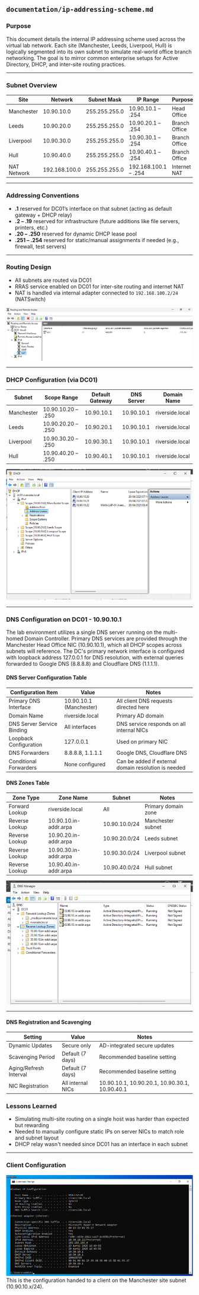 ##  `documentation/ip-addressing-scheme.md`

###  Purpose  
This document details the internal IP addressing scheme used across the virtual lab network. Each site (Manchester, Leeds, Liverpool, Hull) is logically segmented into its own subnet to simulate real-world office branch networking. The goal is to mirror common enterprise setups for Active Directory, DHCP, and inter-site routing practices.

---

###  Subnet Overview

| Site         | Network        | Subnet Mask   | IP Range              | Purpose        |
|--------------|----------------|---------------|------------------------|----------------|
| Manchester   | 10.90.10.0     | 255.255.255.0 | 10.90.10.1 – .254      | Head Office    |
| Leeds        | 10.90.20.0     | 255.255.255.0 | 10.90.20.1 – .254      | Branch Office  |
| Liverpool    | 10.90.30.0     | 255.255.255.0 | 10.90.30.1 – .254      | Branch Office  |
| Hull         | 10.90.40.0     | 255.255.255.0 | 10.90.40.1 – .254      | Branch Office  |
| NAT Network  | 192.168.100.0  | 255.255.255.0 | 192.168.100.1 – .254   | Internet NAT   |

---

###  Addressing Conventions

- **.1** reserved for DC01’s interface on that subnet (acting as default gateway + DHCP relay)
- **.2 – .19** reserved for infrastructure (future additions like file servers, printers, etc.)
- **.20 – .250** reserved for dynamic DHCP lease pool
- **.251 – .254** reserved for static/manual assignments if needed (e.g., firewall, test servers)

---

###  Routing Design

- All subnets are routed via DC01
- RRAS service enabled on DC01 for inter-site routing and internet NAT
- NAT is handled via internal adapter connected to `192.168.100.2/24` (NATSwitch)

![NAT](images/NAT.png)

---

###  DHCP Configuration (via DC01)

| Subnet       | Scope Range             | Default Gateway | DNS Server     | Domain Name       |
|--------------|--------------------------|------------------|----------------|--------------------|
| Manchester   | 10.90.10.20 – .250       | 10.90.10.1       | 10.90.10.1     | riverside.local    |
| Leeds        | 10.90.20.20 – .250       | 10.90.20.1       | 10.90.10.1     | riverside.local    |
| Liverpool    | 10.90.30.20 – .250       | 10.90.30.1       | 10.90.10.1     | riverside.local    |
| Hull         | 10.90.40.20 – .250       | 10.90.40.1       | 10.90.10.1     | riverside.local    |

![DHCP](images/DHCP.png)

---
### DNS Configuration on DC01 - 10.90.10.1

The lab environment utilizes a single DNS server running on the multi-homed Domain Controller. Primary DNS services are provided through the Manchester Head Office NIC (10.90.10.1), which all DHCP scopes across subnets will reference. The DC's primary network interface is configured with loopback address 127.0.0.1 for DNS resolution, with external queries forwarded to Google DNS (8.8.8.8) and Cloudflare DNS (1.1.1.1).

#### DNS Server Configuration Table

| Configuration Item | Value | Notes |
|-------------------|-------|-------|
| Primary DNS Interface | 10.90.10.1 (Manchester) | All client DNS requests directed here |
| Domain Name | riverside.local | Primary AD domain |
| DNS Server Service Binding | All interfaces | DNS service responds on all internal NICs |
| Loopback Configuration | 127.0.0.1 | Used on primary NIC |
| DNS Forwarders | 8.8.8.8, 1.1.1.1 | Google DNS, Cloudflare DNS |
| Conditional Forwarders | None configured | Can be added if external domain resolution is needed |

#### DNS Zones Table

| Zone Type | Zone Name | Subnet | Notes               |
|-----------|-----------|--------|---------------------|
| Forward Lookup | riverside.local | All | Primary domain zone |
| Reverse Lookup | 10.90.10.in-addr.arpa | 10.90.10.0/24 | Manchester subnet   |
| Reverse Lookup | 10.90.20.in-addr.arpa | 10.90.20.0/24 | Leeds subnet        |
| Reverse Lookup | 10.90.30.in-addr.arpa | 10.90.30.0/24 | Liverpool subnet    |
| Reverse Lookup | 10.90.40.in-addr.arpa | 10.90.40.0/24 | Hull subnet         |

![DNS Zones](images/DNS.png)

--- 

#### DNS Registration and Scavenging

| Setting | Value | Notes |
|---------|-------|-------|
| Dynamic Updates | Secure only | AD-integrated secure updates |
| Scavenging Period | Default (7 days) | Recommended baseline setting |
| Aging/Refresh Interval | Default (7 days) | Recommended baseline setting |
| NIC Registration | All internal NICs | 10.90.10.1, 10.90.20.1, 10.90.30.1, 10.90.40.1 |

###  Lessons Learned

- Simulating multi-site routing on a single host was harder than expected but rewarding
- Needed to manually configure static IPs on server NICs to match role and subnet layout
- DHCP relay wasn't needed since DC01 has an interface in each subnet

---

###  Client Configuration

![Client with DHCP Lease](images/ipconfigMAN-LAP-01.png)
This is the configuration handed to a client on the Manchester site subnet (10.90.10.x/24).
